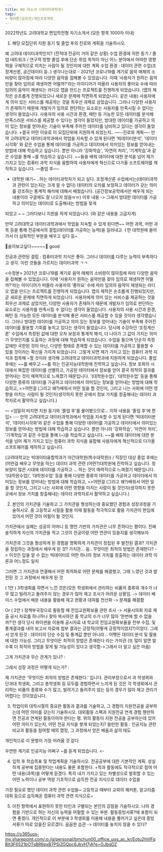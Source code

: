 ```yaml
---
title: KU 자소서 (데이터과학과)
tags:
- 해커톤/공모전/개인프로젝트
---
```


2022학년도 고려대학교 편입학전형
자기소개서 (모든 항목 1000자 이내)


1. 해당 모집단위 지원 동기 및 졸업 후의 진로와 계획을 기술하시오.


왜 고려대 데이터과학인지? (전적대 전공이 거의 같은 상황) 수업 환경에 의한 동기 / 졸업 네트워크 / 연구적 방향
졸업 후에 단순 취업 목적이 아닌 어느 분야에서 어떠한 영향력을 구체적으로 미치는 사람이 될 것인지에 대한 계획
수업 환경 : 데이터 관련 수업(조정계산론, 공간데이터 등..)
생각나는대로 - 
2021년 코로나19를 계기로 음악 매체의 소비량이 많아짐에 따라 다양한 음악을 접해볼 수 있었습니다. 이때 ‘사용자가 원하는 음악만을 찾아 임의로 재생하면 어떨까?’라는 아이디어가 떠올라 사용자의 좋아요 수에 따라 임의의 음악이 재생되는 라디오 앱을 만드는 프로젝트를 진행하게 되었습니다. (앱의 제작은 순조롭게 진행되었으나 새로운 문제에 직면하게 되었습니다. 같은 내용) 사용자에게 의미 있는 서비스를 제공하는 것을 최우선 과제로 삼았습니다. 그러나 다양한 사용자가 존재하기 때문에 개발자가 임의로 판단하는 요소로는 사용자를 만족시킬 수 없다는 생각이 들었습니다. 사용자의 사용 시간과 환경, 패턴 등 가능한 모든 데이터를 분석해 만족스러운 서비스를 제공할 수 있다는 생각이 들었지만, 방대한 데이터를 가공하고 의미 있는 정보를 얻어내는 기술이 부족해 주어진 데이터를 낭비하고 있다는 생각이 들었습니다.
+결국 어떤 이유로 이 모집단위에 지원하게 되었는지..
—--진로와 계획—-
만약 고려대학교 데이터과학과에서 학업을 지속할 수 있게 된다면 ‘빅데이터분석', ‘데이터시각화' 와 같은 수업을 통해 데이터를 가공하고 데이터에서 의미있는 정보를 얻어내는 방법에 대해 학습하고 싶습니다. 뿐만 아니라 ‘강화학습', ‘자연어 처리', ‘기계학습'과 같은 수업을 통해 ~를 학습하고 싶습니다. ~~들을 배워 데이터에 대한 분석을 넘어 제가 가지고 있는 컴퓨터 과학 지식을 융합하여 사용자에게 혁신으로 다가올 소프트웨어를 제작하고 싶습니다.
—졸업 후—-
+ 대학원 얘기~ ..하는 데이터과학자가 되고 싶다.
조정계산론 수업에서는(데이터과학과 관련이 있는지는 크게 알 수 없다) 데이터의 오차를 보정하고 데이터가 갖는 의미를 강조하는 통계적 해석에 대해서 배웠습니다. (공간정보공학에서만 배우게 되는 내용이라 구글에도 잘 나오지 않음ㅠㅠ)
이후 내용 -> 그래서 방대한 데이터를 가공하고 의미있는 데이터로 도출해내는 방법을 찾게

되었고 ~ ~ 그러다보니 지원을 하게 되었습니다. (와 같은 내용을 고급지게)

만약 고려대학교 데이터과학과에서 학업을 지속할 수 있게 된다면~~ 어떤 과목, 어떤 과목 등을 통해 전공에서의 결핍(데이터를 가공하는 능력)을 길러내고 ㅓ떤 대학원에 들어가서 더 심화적인 부분을 배우고 싶다 등~


🥰솔이보고싶다~~~~~🥰 good  


전공과 관련된 결핍 : 컴퓨터과학 지식은 좋아. 그러나 데이터를 다루는 능력이 부족하다고 생각. 이런 것들을 가르치는 데이터과학 ㄱㄱ



<수정본>
2021년 코로나19를 계기로 음악 매체의 소비량이 많아짐에 따라 다양한 음악을 접해볼 수 있었습니다. 이때 ‘사용자가 원하는 음악만을 찾아 임의로 재생하면 어떨까?’라는 아이디어가 떠올라 사용자의 ‘좋아요’ 수에 따라 임의의 음악이 재생되는 라디오 앱을 만드는 프로젝트를 진행하게 되었습니다. 앱의 제작은 순조롭게 진행되었지만, 곧 새로운 문제에 직면하게 되었습니다. 사용자에게 의미 있는 서비스를 제공하는 것을 최우선 과제로 삼았지만, 다양한 사용자가 존재하기 때문에 개발자가 임의로 판단하는 요소로는 사용자를 만족시킬 수 없다는 생각이 들었습니다. 사용자의 사용 시간과 환경, 패턴 등 가능한 모든 데이터를 분석해 좋은 서비스를 제공할 수 있을 것이라 생각했습니다. 그러나 방대한 데이터를 가공하고 의미 있는 정보를 얻어내는 기술이 부족해 주어진 데이터를 활용할 기회를 놓치고 있다는 생각이 들었습니다.
당시에 수강하던 ‘조정계산론' 수업에서 측정된 값에 대한 오차 보정과 통계적 해석, 더 나아가 그 값이 가지는 의미가 무엇인지를 도출하는 과정에 대해 학습하게 되었습니다. 수업을 들으며 단순히 측정값에만 국한된 것이 아닌, 다양한 형태로 존재할 수 있는 데이터를 가공하고 활용할 수 있을 것이라는 확신을 가지게 되었습니다. 그렇게 되면 제가 가지고 있는 컴퓨터 과학 지식과 접목해 ~할 것이라 생각해 고려대학교 데이터과학과에 지원하게 되었습니다.
졸업 후에는 ~~를 배우고 ~~를 하는 인공지능대학원에 진학하고 싶습니다. 정보 포화의 시대에서 복잡한 데이터를 선별하고, 가공된 데이터에서 정보를 얻어 결국 최적의 결과를 얻어내는 것이 매력적으로 느껴졌기 때문입니다. ‘(대학원수업)’, ‘대학원수업' 등을 통해 다양한 종류의 데이터를 가공하고 데이터에서 의미있는 정보를 얻어내는 방법에 대해 학습하고,  =>어떤걸 (그리고 왜?)배워서 어떤 일을 할 것인지, 그리고 나는 사회에 어떤 영향을 미치는 사람이 될 것인지(생각하지 못한 곳에서 정보 가치를 창출해내는 데이터 과학자로서 활약하고 싶습니다.)

— <엄밀히 따지면 지원 동기와 ‘졸업 후’를 물어봤으므로… 이하 내용을 ‘졸업 후’에 편입> ---
만약 고려대학교 데이터과학과에서 학업을 지속할 수 있게 된다면 ‘빅데이터분석', ‘데이터시각화'와 같은 수업을 통해 다양한 데이터를 가공하고 데이터에서 의미있는 정보를 얻어내는 방법에 대해 학습하고 싶습니다. 뿐만 아니라 ‘강화학습', ‘자연어 처리', ‘기계학습'과 같은 수업을 통해 (~)을 학습하고 싶습니다. ~~를 배워 데이터에 대한 분석을 넘어 제가 가지고 있는 컴퓨터 과학 지식을 융합해 사용자에게 혁신적으로 다가올 소프트웨어를 제작하고 싶습니다.

(고려대학교는 빅데이터융합학과가 야간대학원(특수대학원)) / 직장인 대상 
졸업 후에는 (어떤걸 배우고 무엇을 하는) 데이터 과학 관련 (어떤?)대학원에 진학하고 싶습니다. 정보량이 많은 시대에 데이터를 가공하고 … 하는 것이 매력적으로 느껴졌기 때문입니다. ‘(대학원수업)’, ‘대학원수업' 등을 통해 다양한 종류의 데이터를 가공하고 데이터에서 의미있는 정보를 얻어내는 방법에 대해 학습하고,  =>어떤걸 (그리고 왜?)배워서 어떤 일을 할 것인지, 그리고 나는 사회에 어떤 영향을 미치는 사람이 될 것인지(생각하지 못한 곳에서 정보 가치를 창출해내는 데이터 과학자로서 활약하고 싶습니다.)


 
2. 본인의 가치관을 기술하고 그 가치관을 형성하는데 중요했던 경험과 성장과정을 기술하시오.
중 고등학교 시절을 활용
이때 활동을 적극적으로 활용
가치관이 편입에 있어서 어떤 것이 어필이 될 것인지.

가치관에서 실패는 성공의 어머니 등 명언 기반의 가치관은 너무 흔하다는 평이다. 진짜 솔직하게 자신의 가치관을 적고 그것이 전공이랑 어떤 연관이 있을지를 생각해보자

가치관과 그것을 형성하게 된 경험을 명확하게
가치관이 정립된 후 발전된 결과?
가치관을 정립하는 과정에서 배우게 된 것?
가치관… 음.. 무엇이든 최적의 방법은 존재한다? -> 이것은 답을 알 수 없는 빅데이터로 어떤 하나의 정보 가치를 창출하는 데이터 과학 이론과 어느정도 일치

그러면 그 가치관과 연결해서 어떤 최적화로 어떤 문제를 해결했고, 그때 느꼈던 것과 발전된 것
그 과정에서 배우게 된 것

( 1안 )
3학생회를 하면서 느낀 것은(모든 학생회에서 관리하는 비품의 종류와 개수가 너무 많고 빌려가고 돌려주지 않는 경우가 많아 재고 조사가 어려운 상황임. -> 데이터 베이스 수업에서 배운 내용을 활용해 재고 현황과 대여를 전산화 -> 문제를 해결함

Or
( 2안 )
정책부국장으로 활동할 때 전임교원확보율 관련 조사 -> 서울시의회 자료 제출
공시 자료를 하나하나 찾아 복사하던 중 학교의 수가 너무 많아 ‘한번에 할 수 없을까?’란 생각
당시 파이썬을 이용해 공시자료 내 학교의 전임교원확보율을 전부 수집, 및 통계결과를 내어 보고서 자료에 첨부
결과는 긍정적(어떻게 긍정적이었지?)이었다.
그래서 얻게 된것 : 데이터의 단순 수집 및 통계값 뿐만 아니라 .. 어쨋든 데이터 분석 및 활용에 대한 가능성. 그리고 무엇이든 최적의 방법은 존재한다 라는 가치관 (또 많이 알면 알수록 더 최적의 방법을 찾게 될 가능성이 있다고 생각함->그래서 더 알고 싶은 마음)

그게 가치관과 무슨 관계가 있나? : 

그래서 성장 과정은 어떻게 되는가? : 

제 가치관은 ‘무엇이든 최적의 방법은 존재한다.’ 입니다. 관리부장으로서 과 학생회와 단과대 학생회, 그리고 총학생회 등 모두를 경험하면서 느끼게 된 것은 각 학생회에서 관리하는 비품의 종류와 수가 많고, 빌려가고 돌려주지 않는 등의 경우가 많아 재고 관리가 어렵다는 것이었습니다.


 
3. 학업이외 대학시절의 중요한 활동과 결과를 기술하고, 그 경험이 지원전공을 공부하는데 어떤 의미를 갖는지 기술하시오.
대외활동 스펙과 지원전공 연계 경험
웬만하면 전공과 연계된 활동이어야 한다는 평.
위의 활동이 지원 전공을 공부하는데 있어 어떤 의미가 있는지, 어떤 전공 지식을 쌓게 되었는지?
쓸만한 활동 : 인공지능 관련 비교과
활동을 참여할 때의 열정, 그 과정에서 얻은 배움과 삶의 태도

개인적으로 이 문항이 가장 어려울 것 같다

우연한 계기로 인공지능 어쩌구 ~를 듣게 되었습니다. 
<- 
 
4. 입학 후 학습목표 및 학업계획을 기술하시오.
전공공부에 대한 기본적인 계획. 성실하게 공부에 집중한다는 내용도 물론 포함한다.
+학과 활동에도 적극적으로 참여
어떤 내용(과목)을 어떻게 듣겠다.
특히 내가 가지고 있는 차별성으로 발휘할 수 있는 어떤 노력이나 공부 역량
기초적으로 습득한 전공 지식으로 데이터 수업을

가장 필요로 했던 데이터 과학 관련 수업들~
고등학교 때부터 교외의 해커톤, 알고리즘 대회 등으로 습득해온 컴퓨터 과학 관련 지식으로~
 
5. 이전 항목에서 표현하지 못한 타인과 구별되는 본인의 강점을 기술하시오.
나의 경험을 기반으로 하는 자신의 능력을 어필할 수 있는 부분. 활동증빙서류?에 포함이 되면 좋겠다.
개인적으로 이 부분에 3 학생회를 이용해 내용을 풀어가고 싶은데 증빙서류가 따로 있을진 모르겠다.
꼼꼼한 습관 -> 데이터를 놓치지 않을 수 있다?


https://o365uos-my.sharepoint.com/:o:/g/personal/bmchun00_office_uos_ac_kr/Eotu2hVIFqBIt3F6521bOTsBR6pxB7PSiZGQpc6JkvH7jA?e=GJbqDZ



